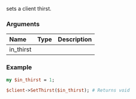sets a client thirst.
### Arguments
**Name**|**Type**|**Description**
:---|:---|:---
in_thirst||

### Example

```perl
my $in_thirst = 1;

$client->SetThirst($in_thirst); # Returns void
```